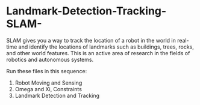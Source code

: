 # Landmark-Detection-Tracking-SLAM-
 SLAM gives you a way to track the location of a robot in the world in real-time and identify the locations of landmarks such as buildings, trees, rocks, and other world features. This is an active area of research in the fields of robotics and autonomous systems.

Run these files in this sequence:

1. Robot Moving and Sensing
2. Omega and Xi, Constraints
3. Landmark Detection and Tracking 
